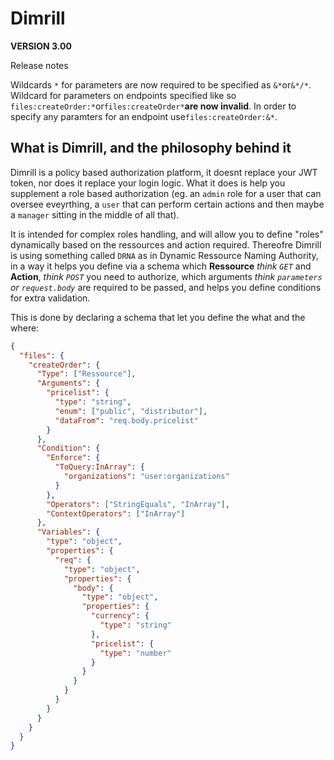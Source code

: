 # Dimrill

**VERSION 3.00**

Release notes

Wildcards `*` for parameters are now required to be specified as `&*`or`&*/*`. Wildcard for parameters on endpoints specified like so `files:createOrder:*`or`files:createOrder*`**are now invalid**. In order to specify any paramters for an endpoint use`files:createOrder:&*`.

## What is Dimrill, and the philosophy behind it

Dimrill is a policy based authorization platform, it doesnt replace your JWT token, nor does it replace your login logic.
What it does is help you supplement a role based authorization (eg. an `admin` role for a user that can oversee eveyrthing, a `user` that can perform certain actions and then maybe a `manager` sitting in the middle of all that).

It is intended for complex roles handling, and will allow you to define "roles" dynamically based on the ressources and action required.
Thereofre Dimrill is using something called `DRNA` as in Dynamic Ressource Naming Authority, in a way it helps you define via a schema which **Ressource** _think `GET`_ and **Action**, _think `POST`_ you need to authorize, which arguments _think `parameters` or `request.body`_ are required to be passed, and helps you define conditions for extra validation.

This is done by declaring a schema that let you define the what and the where:

```json
{
  "files": {
    "createOrder": {
      "Type": ["Ressource"],
      "Arguments": {
        "pricelist": {
          "type": "string",
          "enum": ["public", "distributor"],
          "dataFrom": "req.body.pricelist"
        }
      },
      "Condition": {
        "Enforce": {
          "ToQuery:InArray": {
            "organizations": "user:organizations"
          }
        },
        "Operators": ["StringEquals", "InArray"],
        "ContextOperators": ["InArray"]
      },
      "Variables": {
        "type": "object",
        "properties": {
          "req": {
            "type": "object",
            "properties": {
              "body": {
                "type": "object",
                "properties": {
                  "currency": {
                    "type": "string"
                  },
                  "pricelist": {
                    "type": "number"
                  }
                }
              }
            }
          }
        }
      }
    }
  }
}
```
